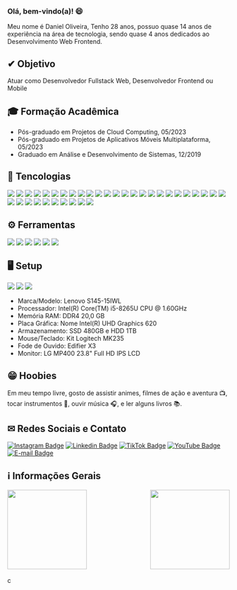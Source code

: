 ### Olá, bem-vindo(a)! :smile:

Meu nome é Daniel Oliveira, Tenho 28 anos, possuo quase 14 anos de experiência na área de tecnologia, sendo quase 4 anos dedicados ao Desenvolvimento Web Frontend.

## ✔ Objetivo

Atuar como Desenvolvedor Fullstack Web, Desenvolvedor Frontend ou Mobile

## 🎓 Formação Acadêmica

- Pós-graduado em Projetos de Cloud Computing, 05/2023
- Pós-graduado em Projetos de Aplicativos Móveis Multiplataforma, 05/2023
- Graduado em Análise e Desenvolvimento de Sistemas, 12/2019

## 💼 Tencologias

<img src="https://img.shields.io/badge/HTML5-E34F26?style=for-the-badge&logo=html5&logoColor=white" /> <img src="https://img.shields.io/badge/CSS-239120?&style=for-the-badge&logo=css3&logoColor=white&color=blue" /> <img src="https://img.shields.io/badge/cssmodules-1D1717?style=for-the-badge&logo=cssmodules&logoColor=white" /> <img src="https://img.shields.io/badge/Bootstrap-563D7C?style=for-the-badge&logo=bootstrap&logoColor=white" /> <img src="https://img.shields.io/badge/Tailwind_CSS-38B2AC?style=for-the-badge&logo=tailwind-css&logoColor=white" /> <img src="https://img.shields.io/badge/JavaScript-F7DF1E?style=for-the-badge&logo=JavaScript&logoColor=white" /> <img src="https://img.shields.io/badge/TypeScript-007ACC?style=for-the-badge&logo=typescript&logoColor=white" /> <img src="https://img.shields.io/badge/Sass-CC6699?style=for-the-badge&logo=sass&logoColor=white" /> <img src="https://img.shields.io/badge/less-1D365D?style=for-the-badge&logo=less&logoColor=white" /> <img src="https://img.shields.io/badge/Vue.js-35495E?style=for-the-badge&logo=vue.js&logoColor=4FC08D" /> <img src="https://img.shields.io/badge/Nuxt.js-000?logo=nuxtdotjs&style=for-the-badge" /> <img src="https://img.shields.io/badge/vuetify-1867C0?logo=vuetify&style=for-the-badge" /> <img src="https://img.shields.io/badge/React-20232A?style=for-the-badge&logo=react&logoColor=61DAFB" /> <img src="https://img.shields.io/badge/Next.js-000?logo=nextdotjs&logoColor=fff&style=for-the-badge" /> <img src="https://img.shields.io/badge/Jest-323330?style=for-the-badge&logo=Jest&logoColor=white" /> <img src="https://img.shields.io/badge/graphql-E10098?style=for-the-badge&logo=graphql&logoColor=white" /> <img src="https://img.shields.io/badge/axios-000?style=for-the-badge&logo=axios&logoColor=white" /> <img src="https://img.shields.io/badge/testing%20library-323330?style=for-the-badge&logo=testing-library&logoColor=red" /> <img src="https://img.shields.io/badge/node.js-339933?style=for-the-badge&logo=Node.js&logoColor=white" /> <img src="https://img.shields.io/badge/express.js-339933?style=for-the-badge&logo=express&logoColor=white" /> <img src="https://img.shields.io/badge/Adonis.js-5A45FF?style=for-the-badge&logo=adonisjs&logoColor=white" /> <img src="https://img.shields.io/badge/Prisma-2D3748?style=for-the-badge&logo=prisma&logoColor=white" /> <img src="https://img.shields.io/badge/mysql-4479A1?style=for-the-badge&logo=mysql&logoColor=white" /> <img src="https://img.shields.io/badge/postgresql-4169E1?style=for-the-badge&logo=postgresql&logoColor=white" /> <img src="https://img.shields.io/badge/mongodb-47A248?style=for-the-badge&logo=mongodb&logoColor=white" /> <img src="https://img.shields.io/badge/SQLite-07405E?style=for-the-badge&logo=sqlite&logoColor=white" /> <img src="https://img.shields.io/badge/dart-0175C2?style=for-the-badge&logo=dart&logoColor=white" /> <img src="https://img.shields.io/badge/flutter-02569B?style=for-the-badge&logo=flutter&logoColor=white" /> <img src="https://img.shields.io/badge/React_Native-20232A?style=for-the-badge&logo=react&logoColor=61DAFB" /> <img src="https://img.shields.io/badge/expo-000020?style=for-the-badge&logo=expo&logoColor=61DAFB" /> <img src="https://img.shields.io/badge/git-F05032?style=for-the-badge&logo=git&logoColor=white" /> <img src="https://img.shields.io/badge/gitlab-FC6D26?style=for-the-badge&logo=gitlab&logoColor=white" /> <img src="https://img.shields.io/badge/github-181717?style=for-the-badge&logo=github&logoColor=white" /> <img src="https://img.shields.io/badge/azure_devops-0078D7?style=for-the-badge&logo=azuredevops&logoColor=white" /> <img src="https://img.shields.io/badge/githubpages-222222?style=for-the-badge&logo=githubpages&logoColor=white" />

## ⚙ Ferramentas

<img src="https://img.shields.io/badge/vs_code-007ACC?style=for-the-badge&logo=visualstudiocode&logoColor=white" /> <img src="https://img.shields.io/badge/windows_10-0078D6?style=for-the-badge&logo=windows10&logoColor=white" /> <img src="https://img.shields.io/badge/figma-0A222E?style=for-the-badge&logo=figma&logoColor=white" /> <img src="https://img.shields.io/badge/editor_config-17181B?style=for-the-badge&logo=editorconfig&logoColor=white" /> <img src="https://img.shields.io/badge/eslint-4B32C3?style=for-the-badge&logo=eslint&logoColor=white" /> <img src="https://img.shields.io/badge/prettier-F7B93E?style=for-the-badge&logo=prettier&logoColor=white" />

## 🖥 Setup
<img src="https://img.shields.io/badge/lenovo-E2231A?style=for-the-badge&logo=lenovo&logoColor=white" /> <img src="https://img.shields.io/badge/lg-A50034?style=for-the-badge&logo=lg&logoColor=white" /> <img src="https://img.shields.io/badge/logitech-00B8FC?style=for-the-badge&logo=logitech&logoColor=white" />

- Marca/Modelo: Lenovo S145-15IWL
- Processador: Intel(R) Core(TM) i5-8265U CPU @ 1.60GHz
- Memória RAM: DDR4 20,0 GB
- Placa Gráfica: Nome	Intel(R) UHD Graphics 620
- Armazenamento: SSD 480GB e HDD 1TB
- Mouse/Teclado: Kit Logitech MK235
- Fode de Ouvido: Edifier X3
- Monitor: LG MP400 23.8" Full HD IPS LCD

## 😁 Hoobies

Em meu tempo livre, gosto de assistir animes, filmes de ação e aventura 📺, tocar instrumentos 🎸, ouvir música 🎧, e ler alguns livros 📚.

## ✉ Redes Sociais e Contato

[![Instagram Badge](https://img.shields.io/badge/instagram-E4405F?style=for-the-badge&logo=instagram&logoColor=white)](https://www.instagram.com/danieloliveira_dev/)
[![Linkedin Badge](https://img.shields.io/badge/linkedin-0A66C2?style=for-the-badge&logo=linkedin&logoColor=white)](https://www.linkedin.com/in/danielbarrosdeoliveira/)
[![TikTok Badge](https://img.shields.io/badge/tiktok-293239?style=for-the-badge&logo=tiktok&logoColor=white)](https://www.tiktok.com/@danieloliveira_dev)
[![YouTube Badge](https://img.shields.io/badge/youtube-FF0000?style=for-the-badge&logo=youtube&logoColor=white)](https://www.youtube.com/@danieloliveira_dev)
[![E-mail Badge](https://img.shields.io/static/v1?label=email&message=danielbarrosdeoliveira@outlook.com&color=blue&style=for-the-badge)](mailto:danielbarrosdeoliveira@outlook.com)

## ℹ Informações Gerais

<div>
  <a href="https://github.com/danielbarrosdeoliveira">
    <img height="180em" src="https://github-readme-stats.vercel.app/api?username=danielbarrosdeoliveira&show_icons=true&theme=dark&include_all_commits=true&count_private=true" aling="left"/>
    <img height="180em" src="https://github-readme-stats.vercel.app/api/top-langs/?username=danielbarrosdeoliveira&layout=compact&langs_count=7&theme=dark" align="right" />
  </a>
</div>
<br />
<div align="start" height="100px">
  <img height="15px" src="https://viewscount.vercel.app/get/@danielbarrosdeoliveira" alt="contador de visitas no perfil" />
</div>
